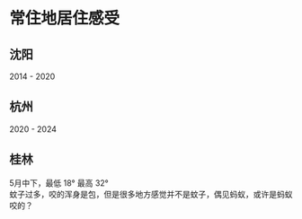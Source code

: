 # 常住地居住感受

## 沈阳

2014 - 2020

## 杭州

2020 - 2024

## 桂林

5月中下，最低 18° 最高 32°  
蚊子过多，咬的浑身是包，但是很多地方感觉并不是蚊子，偶见蚂蚁，或许是蚂蚁咬的？
